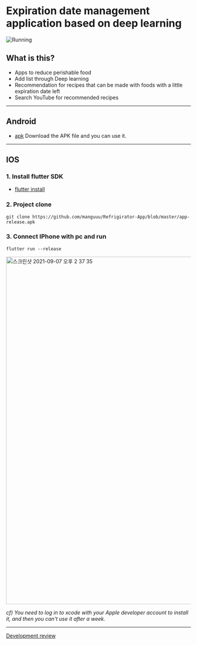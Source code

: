 # Expiration date management application based on deep learning

![Running](https://user-images.githubusercontent.com/66214527/132292930-b05cfdb6-917c-4802-a74f-ff7a89d5db01.GIF)

## What is this?
- Apps to reduce perishable food
- Add list through Deep learning
- Recommendation for recipes that can be made with foods with a little expiration date left
- Search YouTube for recommended recipes

---
## Android
- [apk](https://github.com/manguuu/Refrigirator-App/blob/master/app-release.apk)
Download the APK file and you can use it.
---
## IOS
### 1. Install flutter SDK 
- [flutter install](https://flutter.dev/docs/get-started/install)

### 2. Project clone
```
git clone https://github.com/manguuu/Refrigirator-App/blob/master/app-release.apk
```

### 3. Connect IPhone with pc and run
```
flutter run --release
```
<img width="944" alt="스크린샷 2021-09-07 오후 2 37 35" src="https://user-images.githubusercontent.com/66214527/132290086-1a8418da-7e06-49a7-a57e-bb819d84f9c3.png">

_cf) You need to log in to xcode with your Apple developer account to install it, and then you can't use it after a week._

---
[Development review](https://mangu.tistory.com/74)
